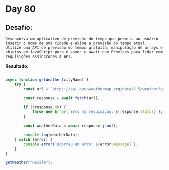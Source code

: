 # Day 80

## Desafio:

	Desenvolva um aplicativo de previsão do tempo que permita ao usuário inserir o nome de uma cidade e exiba a previsão do tempo atual. Utilize uma API de previsão do tempo gratuita, manipulação de arrays e objetos em JavaScript puro e async e await com Promises para lidar com requisições assíncronas à API.
        
**Resultado:**

```javascript

async function getWeather(cityName) {
    try {
        const url = `https://api.openweathermap.org/data/2.5/weather?q=${encodeURIComponent(cityName)}&appid=9c31ccf1b2f16a6e8baa8e773bcb5ae4&lang=pt`;

        const response = await fetch(url);

        if (!response.ok) {
            throw new Error(`Erro na requisição: ${response.status}`);
        }

        const weatherData = await response.json();

        console.log(weatherData);
    } catch (error) {
        console.error(`Ocorreu um erro: ${error.message}`);
    }
}

getWeather("Recife");
